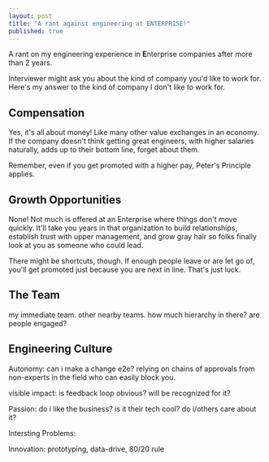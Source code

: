 ```yaml
---
layout: post
title: "A rant against engineering at ENTERPRISE!"
published: true
---
```


A rant on my engineering experience in **E**nterprise companies after more than 2 years.

Interviewer might ask you about the kind of company you'd like to work for.
Here's my answer to the kind of company I don't like to work for.

## Compensation

Yes, it's all about money! Like many other value exchanges in an economy.
If the company doesn't think getting great engineers, with higher salaries naturally, adds up to their bottom line, forget about them.

Remember, even if you get promoted with a higher pay, Peter's Principle applies.

## Growth Opportunities

None! Not much is offered at an Enterprise where things don't move quickly.
It'll take you years in that organization to build relationships, establish trust with upper management, and grow gray hair so folks finally look at you as someone who could lead.

There might be shortcuts, though. If enough people leave or are let go of, you'll get promoted just because you are next in line. That's just luck.

## The Team

my immediate team. other nearby teams. how much hierarchy in there?
are people engaged?

## Engineering Culture

Autonomy: can i make a change e2e? relying on chains of approvals from non-experts in the field who can easily block you.

visible impact: is feedback loop obvious? will be recognized for it?

Passion: do i like the business? is it their tech cool? do i/others care about it?

Intersting Problems:

Innovation: prototyping, data-drive, 80/20 rule

